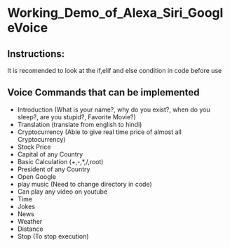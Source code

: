 # Working_Demo_of_Alexa_Siri_GoogleVoice
## Instructions:
It is recomended to look at the if,elif and else condition in code before use
## Voice Commands that can be implemented
* Introduction (What is your name?, why do you exist?, when do you sleep?, are you stupid?, Favorite Movie?)
* Translation (translate from english to hindi)
* Cryptocurrency (Able to give real time price of almost all Cryptocurrency)
* Stock Price
* Capital of any Country
* Basic Calculation (+,-,*,/,root)
* President of any Country
* Open Google
* play music (Need to change directory in code)
* Can play any video on youtube
* Time
* Jokes
* News
* Weather
* Distance
* Stop (To stop execution) 
